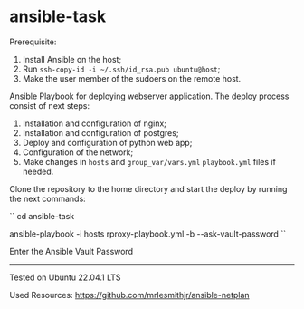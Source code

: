 # ansible-task

Prerequisite:
1. Install Ansible on the host;
2. Run `ssh-copy-id -i ~/.ssh/id_rsa.pub ubuntu@host`;
3. Make the user member of the sudoers on the remote host.

Ansible Playbook for deploying webserver application. The deploy process consist of next steps:

1. Installation and configuration of nginx;
2. Installation and configuration of postgres;
3. Deploy and configuration of python web app;
4. Configuration of the network;
5. Make changes in `hosts` and `group_var/vars.yml` `playbook.yml` files if needed.

Clone the repository to the home directory and start the deploy by running the next commands:

``
cd ansible-task

ansible-playbook -i hosts rproxy-playbook.yml -b --ask-vault-password
``

Enter the Ansible Vault Password

---
Tested on Ubuntu 22.04.1 LTS

Used Resources:
https://github.com/mrlesmithjr/ansible-netplan
